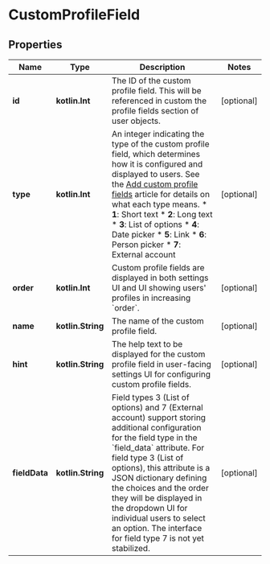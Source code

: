 
# CustomProfileField

## Properties
Name | Type | Description | Notes
------------ | ------------- | ------------- | -------------
**id** | **kotlin.Int** | The ID of the custom profile field.  This will be referenced in custom the profile fields section of user objects.  |  [optional]
**type** | **kotlin.Int** | An integer indicating the type of the custom profile field, which determines how it is configured and displayed to users.  See the [Add custom profile fields](/help/add-custom-profile-fields) article for details on what each type means.  * **1**: Short text * **2**: Long text * **3**: List of options * **4**: Date picker * **5**: Link * **6**: Person picker * **7**: External account  |  [optional]
**order** | **kotlin.Int** | Custom profile fields are displayed in both settings UI and UI showing users&#39; profiles in increasing &#x60;order&#x60;.  |  [optional]
**name** | **kotlin.String** | The name of the custom profile field.  |  [optional]
**hint** | **kotlin.String** | The help text to be displayed for the custom profile field in user-facing settings UI for configuring custom profile fields.  |  [optional]
**fieldData** | **kotlin.String** | Field types 3 (List of options) and 7 (External account) support storing additional configuration for the field type in the &#x60;field_data&#x60; attribute.  For field type 3 (List of options), this attribute is a JSON dictionary defining the choices and the order they will be displayed in the dropdown UI for individual users to select an option.  The interface for field type 7 is not yet stabilized.  |  [optional]



